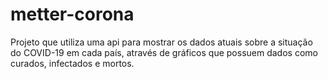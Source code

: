 # metter-corona
Projeto que utiliza uma api para mostrar os dados atuais sobre a situação do COVID-19 em cada país, através de gráficos que possuem dados como curados, infectados e mortos.
